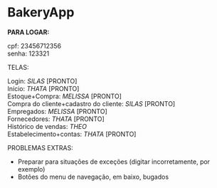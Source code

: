 # BakeryApp
**PARA LOGAR:** <br>

cpf: 23456712356 <br>
senha: 123321 <br>

TELAS:

Login: *SILAS* [PRONTO] <br>
Início: *THATA* [PRONTO] <br>
Estoque+Compra: *MELISSA* [PRONTO] <br>
Compra do cliente+cadastro do cliente: *SILAS* [PRONTO] <br>
Empregados: *MELISSA* [PRONTO] <br>
Fornecedores: *THATA*  [PRONTO] <br>
Histórico de vendas: *THEO*   <br>
Estabelecimento+contas:  *THATA* [PRONTO] <br>

PROBLEMAS EXTRAS:
- Preparar para situações de exceções (digitar incorretamente, por exemplo) <br>
- Botões do menu de navegação, em baixo, bugados
